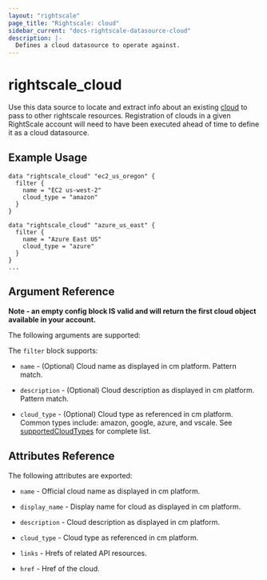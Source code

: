 ```yaml
---
layout: "rightscale"
page_title: "Rightscale: cloud"
sidebar_current: "docs-rightscale-datasource-cloud"
description: |-
  Defines a cloud datasource to operate against. 
---
```


# rightscale_cloud

Use this data source to locate and extract info about an existing [cloud](http://reference.rightscale.com/api1.5/resources/ResourceClouds.html) to pass to other rightscale resources.
Registration of clouds in a given RightScale account will need to have been executed ahead of time to define it as a cloud datasource. 

## Example Usage

```hcl
data "rightscale_cloud" "ec2_us_oregon" {
  filter {
    name = "EC2 us-west-2"
    cloud_type = "amazon"
  }
}

data "rightscale_cloud" "azure_us_east" {
  filter {
    name = "Azure East US"
    cloud_type = "azure"
  }
}
...
```

## Argument Reference

**Note - an empty config block IS valid and will return the first cloud object available in your account.**

The following arguments are supported:

The `filter` block supports:

* `name` - (Optional) Cloud name as displayed in cm platform.  Pattern match. 

* `description` - (Optional) Cloud description as displayed in cm platform.  Pattern match.

* `cloud_type` - (Optional) Cloud type as referenced in cm platform.  Common types include: amazon, google, azure, and vscale.  See  [supportedCloudTypes](https://github.com/rightscale/terraform-provider-rightscale/blob/master/rightscale/data_source_cloud.go#L95) for complete list.

## Attributes Reference

The following attributes are exported:

* `name` - Official cloud name as displayed in cm platform.

* `display_name` - Display name for cloud as displayed in cm platform.

* `description` - Cloud description as displayed in cm platform.

* `cloud_type` - Cloud type as referenced in cm platform. 

* `links` - Hrefs of related API resources.

* `href` - Href of the cloud.